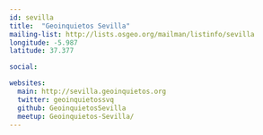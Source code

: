```yaml
---
id: sevilla
title:  "Geoinquietos Sevilla"
mailing-list: http://lists.osgeo.org/mailman/listinfo/sevilla
longitude: -5.987
latitude: 37.377

social:

websites:
  main: http://sevilla.geoinquietos.org
  twitter: geoinquietossvq
  github: GeoinquietosSevilla
  meetup: Geoinquietos-Sevilla/
---
```

